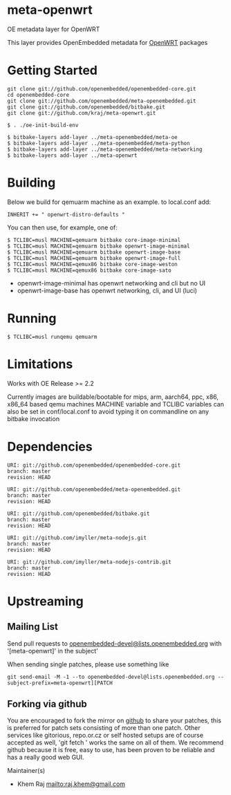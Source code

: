 # meta-openwrt
OE metadata layer for OpenWRT

This layer provides OpenEmbedded metadata for [OpenWRT](http://www.openwrt.org/) packages

# Getting Started

```shell
git clone git://github.com/openembedded/openembedded-core.git
cd openembedded-core
git clone git://github.com/openembedded/meta-openembedded.git
git clone git://github.com/openembedded/bitbake.git
git clone git://github.com/kraj/meta-openwrt.git

$ . ./oe-init-build-env

$ bitbake-layers add-layer ../meta-openembedded/meta-oe
$ bitbake-layers add-layer ../meta-openembedded/meta-python
$ bitbake-layers add-layer ../meta-openembedded/meta-networking
$ bitbake-layers add-layer ../meta-openwrt
```

# Building

Below we build for qemuarm machine as an example.
to local.conf add:

```
INHERIT += " openwrt-distro-defaults "
```

You can then use, for example, one of:

```shell
$ TCLIBC=musl MACHINE=qemuarm bitbake core-image-minimal
$ TCLIBC=musl MACHINE=qemuarm bitbake openwrt-image-minimal
$ TCLIBC=musl MACHINE=qemuarm bitbake openwrt-image-base
$ TCLIBC=musl MACHINE=qemuarm bitbake openwrt-image-full
$ TCLIBC=musl MACHINE=qemux86 bitbake core-image-weston
$ TCLIBC=musl MACHINE=qemux86 bitbake core-image-sato

```

* openwrt-image-minimal has openwrt networking and cli but no UI
* openwrt-image-base has openwrt networking, cli, and UI (luci)

# Running

```shell
$ TCLIBC=musl runqemu qemuarm
```

# Limitations

Works with OE Release >= 2.2

Currently images are buildable/bootable for mips, arm, aarch64, ppc, x86, x86_64
based qemu machines
MACHINE variable and TCLIBC variables can also be set in conf/local.conf
to avoid typing it on commandline on any bitbake invocation

# Dependencies

```
URI: git://github.com/openembedded/openembedded-core.git
branch: master
revision: HEAD

URI: git://github.com/openembedded/meta-openembedded.git
branch: master
revision: HEAD

URI: git://github.com/openembedded/bitbake.git
branch: master
revision: HEAD

URI: git://github.com/imyller/meta-nodejs.git
branch: master
revision: HEAD

URI: git://github.com/imyller/meta-nodejs-contrib.git
branch: master
revision: HEAD
```

# Upstreaming

## Mailing List
Send pull requests to openembedded-devel@lists.openembedded.org with '[meta-openwrt]' in the subject'

When sending single patches, please use something like

```shell
git send-email -M -1 --to openembedded-devel@lists.openembedded.org --subject-prefix=meta-openwrt][PATCH
```
## Forking via github

You are encouraged to fork the mirror on [github](https://github.com/kraj/meta-openwrt/)
to share your patches, this is preferred for patch sets consisting of more than
one patch. Other services like gitorious, repo.or.cz or self hosted setups are
of course accepted as well, 'git fetch <remote>' works the same on all of them.
We recommend github because it is free, easy to use, has been proven to be reliable
and has a really good web GUI.

Maintainer(s)

* Khem Raj <mailto:raj.khem@gmail.com>
